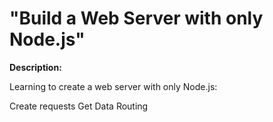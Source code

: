 # "Build a Web Server with only Node.js"

**Description:**

Learning to create a web server with only Node.js: 

Create requests
Get Data 
Routing
